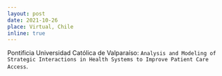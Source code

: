 ```yaml
---
layout: post
date: 2021-10-26
place: Virtual, Chile
inline: true
---
```


Pontificia Universidad Católica de Valparaíso: `Analysis and Modeling of Strategic Interactions in Health Systems to Improve Patient Care Access`.
